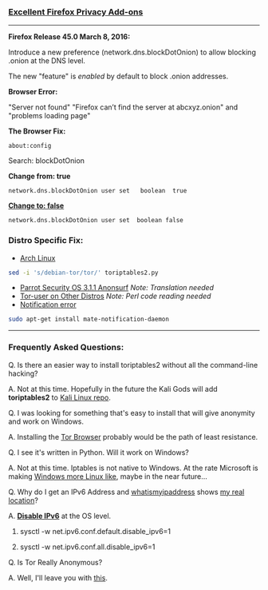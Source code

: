 ### [Excellent Firefox Privacy Add-ons](https://privacytoolsio.github.io/privacytools.io/#addons) ###
***

**Firefox Release  45.0 March 8, 2016:**

Introduce a new preference (network.dns.blockDotOnion) to allow blocking .onion at the DNS level.

The new "feature" is _enabled_ by default to block .onion addresses.

**Browser Error:**

"Server not found" "Firefox can’t find the server at abcxyz.onion" and "problems loading page"

**The Browser Fix:**

`about:config`

Search: blockDotOnion

**Change from: true**

`network.dns.blockDotOnion user set   boolean  true`

**[Change to: false](https://drive.google.com/open?id=0B79r4wTVj-CZSkZieEVCWUtKRVE)**

`network.dns.blockDotOnion user set  boolean false`


### Distro Specific Fix:
* [Arch Linux](https://github.com/ruped24/toriptables2/pull/5/files)
```bash
sed -i 's/debian-tor/tor/' toriptables2.py
```
* [Parrot Security OS 3.1.1 Anonsurf](https://www.inforge.net/xi/threads/parrot-security-os-3-1-1-anonsurf-fix-tor-by-vap0r.457379/) *Note: Translation needed*
* [Tor-user on Other Distros](https://github.com/GouveaHeitor/nipe/blob/master/lib/Nipe/Device.pm) *Note: Perl code reading needed*
* [Notification error](https://wiki.archlinux.org/index.php/Desktop_notifications)
```bash
sudo apt-get install mate-notification-daemon 
```
***
### Frequently Asked Questions:
Q. Is there an easier way to install toriptables2 without all the command-line hacking?

A. Not at this time.  Hopefully in the future the Kali Gods will add **toriptables2** to [Kali Linux repo](https://bugs.kali.org/view.php?id=3983).

Q. I was looking for something that's easy to install that will give anonymity and work on Windows.

A. Installing the [Tor Browser](https://www.torproject.org/projects/torbrowser.html.en) probably would be the path of least resistance.

Q. I see it's written in Python.  Will it work on Windows?

A. Not at this time.  Iptables is not native to Windows.
   At the rate Microsoft is making [Windows more Linux like](https://msdn.microsoft.com/en-us/commandline/wsl/faq), maybe in the near future...

Q. Why do I get an IPv6 Address and [whatismyipaddress](https://whatismyipaddress.com/) shows [my real location](https://www.internetsociety.org/resources/deploy360/2014/privacy-extensions-for-ipv6-slaac/)?

A. [**Disable IPv6**](http://ask.xmodulo.com/disable-ipv6-linux.html) at the OS level.
 
1.  sysctl -w net.ipv6.conf.default.disable_ipv6=1

1.  sysctl -w net.ipv6.conf.all.disable_ipv6=1

Q. Is Tor Really Anonymous?

A. Well, I'll leave you with [this](http://lmgtfy.com/?q=Is+Tor+Really+Anonymous).
